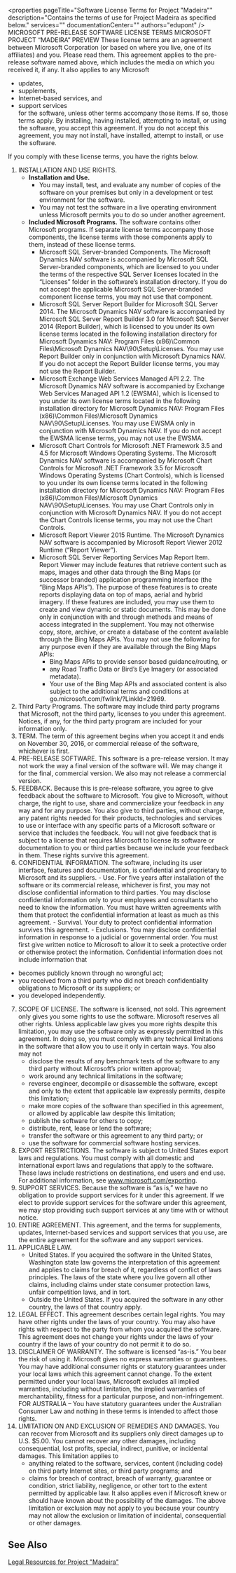 <properties pageTitle="Software License Terms for Project "Madeira"" 
	description="Contains the terms of use for Project Madeira as specified below." 
	services="" 
	documentationCenter=""
	authors="edupont" />
MICROSOFT PRE-RELEASE SOFTWARE LICENSE TERMS
MICROSOFT PROJECT “MADEIRA” PREVIEW 
These license terms are an agreement between Microsoft Corporation (or based on where you live, one of its affiliates) and you. Please read them.  This agreement applies to the pre-release software named above, which includes the media on which you received it, if any.  It also applies to any Microsoft
   - updates,
   - supplements,
   - Internet-based services, and
   - support services  
for the software, unless other terms accompany those items. If so, those terms apply.
By installing, having installed, attempting to install, or using the software, you accept this agreement.  If you do not accept this agreement, you may not install, have installed, attempt to install, or use the software.  
  
If you comply with these license terms, you have the rights below.  
1.	INSTALLATION AND USE RIGHTS.
    - **Installation and Use.**
        - You may install, test, and evaluate any number of copies of the software on your premises but only in a development or test environment for the software.  
        - You may not test the software in a live operating environment unless Microsoft permits you to do so under another agreement.
     - **Included Microsoft Programs.** The software contains other Microsoft programs. If separate license terms accompany those components, the license terms with those components apply to them, instead of these license terms.
        - Microsoft SQL Server-branded Components.  The Microsoft Dynamics NAV software is accompanied by Microsoft SQL Server-branded components, which are licensed to you under the terms of the respective SQL Server licenses located in the “Licenses” folder in the software’s installation directory.  If you do not accept the applicable Microsoft SQL Server-branded component license terms, you may not use that component.
        - Microsoft SQL Server Report Builder for Microsoft SQL Server 2014.  The Microsoft Dynamics NAV software is accompanied by Microsoft SQL Server Report Builder 3.0 for Microsoft SQL Server 2014 (Report Builder), which is licensed to you under its own license terms located in the following installation directory for Microsoft Dynamics NAV: Program Files (x86)\Common Files\Microsoft Dynamics NAV\90\Setup\Licenses. You may use Report Builder only in conjunction with Microsoft Dynamics NAV.  If you do not accept the Report Builder license terms, you may not use the Report Builder.
        - Microsoft Exchange Web Services Managed API 2.2. The Microsoft Dynamics NAV software is accompanied by Exchange Web Services Managed API 1.2 (EWSMA), which is licensed to you under its own license terms located in the following installation directory for Microsoft Dynamics NAV: Program Files (x86)\Common Files\Microsoft Dynamics NAV\90\Setup\Licenses. You may use EWSMA only in conjunction with Microsoft Dynamics NAV.  If you do not accept the EWSMA license terms, you may not use the EWSMA.
        - Microsoft Chart Controls for Microsoft .NET Framework 3.5 and 4.5 for Microsoft Windows Operating Systems. The Microsoft Dynamics NAV software is accompanied by Microsoft Chart Controls for Microsoft .NET Framework 3.5 for Microsoft Windows Operating Systems (Chart Controls), which is licensed to you under its own license terms located in the following installation directory for Microsoft Dynamics NAV: Program Files (x86)\Common Files\Microsoft Dynamics NAV\90\Setup\Licenses. You may use Chart Controls only in conjunction with Microsoft Dynamics NAV.  If you do not accept the Chart Controls license terms, you may not use the Chart Controls.
        - Microsoft Report Viewer 2015 Runtime.  The Microsoft Dynamics NAV software is accompanied by Microsoft Report Viewer 2012 Runtime (“Report Viewer”).  
        - Microsoft SQL Server Reporting Services Map Report Item. Report Viewer may include features that retrieve content such as maps, images and other data through the Bing Maps (or successor branded) application programming interface (the “Bing Maps APIs”). The purpose of these features is to create reports displaying data on top of maps, aerial and hybrid imagery. If these features are included, you may use them to create and view dynamic or static documents. This may be done only in conjunction with and through methods and means of access integrated in the supplement. You may not otherwise copy, store, archive, or create a database of the content available through the Bing Maps APIs. You may not use the following for any purpose even if they are available through the Bing Maps APIs:
            +	Bing Maps APIs to provide sensor based guidance/routing, or
            +	any Road Traffic Data or Bird’s Eye Imagery (or associated metadata).  
            +	Your use of the Bing Map APIs and associated content is also subject to the additional terms and conditions at go.microsoft.com/fwlink/?LinkId=21969. 
2.	Third Party Programs. The software may include third party programs that Microsoft, not the third party, licenses to you under this agreement.  Notices, if any, for the third party program are included for your information only.
3.	TERM. The term of this agreement begins when you accept it and ends on November 30, 2016, or commercial release of the software, whichever is first.
4.	PRE-RELEASE SOFTWARE. This software is a pre-release version.  It may not work the way a final version of the software will.  We may change it for the final, commercial version.  We also may not release a commercial version.
5.	FEEDBACK. Because this is pre-release software, you agree to give feedback about the software to Microsoft.  You give to Microsoft, without charge, the right to use, share and commercialize your feedback in any way and for any purpose.  You also give to third parties, without charge, any patent rights needed for their products, technologies and services to use or interface with any specific parts of a Microsoft software or service that includes the feedback.  You will not give feedback that is subject to a license that requires Microsoft to license its software or documentation to you or third parties because we include your feedback in them.  These rights survive this agreement.
6.	CONFIDENTIAL INFORMATION. The software, including its user interface, features and documentation, is confidential and proprietary to Microsoft and its suppliers.
        - Use. For five years after installation of the software or its commercial release, whichever is first, you may not disclose confidential information to third parties. You may disclose confidential information only to your employees and consultants who need to know the information. You must have written agreements with them that protect the confidential information at least as much as this agreement.
        - Survival. Your duty to protect confidential information survives this agreement.
        - Exclusions. You may disclose confidential information in response to a judicial or governmental order. You must first give written notice to Microsoft to allow it to seek a protective order or otherwise protect the information. Confidential information does not include information that
   - 	becomes publicly known through no wrongful act;
  - you received from a third party who did not breach confidentiality obligations to Microsoft or its suppliers; or
  - you developed independently.
7.	SCOPE OF LICENSE. The software is licensed, not sold.  This agreement only gives you some rights to use the software.  Microsoft reserves all other rights.  Unless applicable law gives you more rights despite this limitation, you may use the software only as expressly permitted in this agreement.  In doing so, you must comply with any technical limitations in the software that allow you to use it only in certain ways. You also may not
    - disclose the results of any benchmark tests of the software to any third party without Microsoft’s prior written approval;
    - work around any technical limitations in the software;
    - reverse engineer, decompile or disassemble the software, except and only to the extent that applicable law expressly permits, despite this limitation;
    - make more copies of the software than specified in this agreement, or allowed by applicable law despite this limitation;
    - publish the software for others to copy;
    - distribute, rent, lease or lend the software;
    - transfer the software or this agreement to any third party; or
    - use the software for commercial software hosting services.
8.	EXPORT RESTRICTIONS. The software is subject to United States export laws and regulations.  You must comply with all domestic and international export laws and regulations that apply to the software.  These laws include restrictions on destinations, end users and end use.  For additional information, see www.microsoft.com/exporting.
9.	SUPPORT SERVICES.  Because the software is “as is,” we have no obligation to provide support services for it under this agreement.  If we elect to provide support services for the software under this agreement, we may stop providing such support services at any time with or without notice.
10.	ENTIRE AGREEMENT. This agreement, and the terms for supplements, updates, Internet-based services and support services that you use, are the entire agreement for the software and any support services.
11.	APPLICABLE LAW.
    - United States. If you acquired the software in the United States, Washington state law governs the interpretation of this agreement and applies to claims for breach of it, regardless of conflict of laws principles. The laws of the state where you live govern all other claims, including claims under state consumer protection laws, unfair competition laws, and in tort.
    - Outside the United States. If you acquired the software in any other country, the laws of that country apply.
12.	LEGAL EFFECT. This agreement describes certain legal rights. You may have other rights under the laws of your country. You may also have rights with respect to the party from whom you acquired the software. This agreement does not change your rights under the laws of your country if the laws of your country do not permit it to do so.
13.	DISCLAIMER OF WARRANTY. The software is licensed “as-is.”  You bear the risk of using it.  Microsoft gives no express warranties or guarantees.  You may have additional consumer rights or statutory guarantees under your local laws which this agreement cannot change.  To the extent permitted under your local laws, Microsoft excludes all implied warranties, including without limitation, the implied warranties of merchantability, fitness for a particular purpose, and non-infringement.
FOR AUSTRALIA – You have statutory guarantees under the Australian Consumer Law and nothing in these terms is intended to affect those rights.
14.	LIMITATION ON AND EXCLUSION OF REMEDIES AND DAMAGES. You can recover from Microsoft and its suppliers only direct damages up to U.S. $5.00. You cannot recover any other damages, including consequential, lost profits, special, indirect, punitive, or incidental damages.
This limitation applies to
    - anything related to the software, services, content (including code) on third party Internet sites, or third party programs; and
    - claims for breach of contract, breach of warranty, guarantee or condition, strict liability, negligence, or other tort to the extent permitted by applicable law.
It also applies even if Microsoft knew or should have known about the possibility of the damages. The above limitation or exclusion may not apply to you because your country may not allow the exclusion or limitation of incidental, consequential or other damages.

## See Also  
[Legal Resources for Project "Madeira"](legal-resources.md)  

